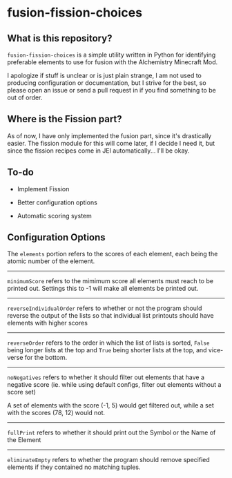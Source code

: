 # fusion-fission-choices

## What is this repository?

`fusion-fission-choices` is a simple utility written in Python for identifying preferable elements to use for fusion with the Alchemistry Minecraft Mod.

I apologize if stuff is unclear or is just plain strange, I am not used to producing configuration or documentation, but I strive for the best, so please open an issue or send a pull request in if you find something to be out of order.

## Where is the Fission part?

As of now, I have only implemented the fusion part, since it's drastically easier. The fission module for this will come later, if I decide I need it, but since the fission recipes come in JEI automatically... I'll be okay.

## To-do

* Implement Fission

* Better configuration options

* Automatic scoring system

## Configuration Options

The `elements` portion refers to the scores of each element, each being the atomic number of the element.

---

`minimumScore` refers to the mimimum score all elements must reach to be printed out. Settings this to -1 will make all elements be printed out.

---

`reverseIndividualOrder` refers to whether or not the program should reverse the output of the lists so that individual list printouts should have elements with higher scores 

---

`reverseOrder` refers to the order in which the list of lists is sorted, `False` being longer lists at the top and `True` being shorter lists at the top, and vice-verse for the bottom.

---


`noNegatives` refers to whether it should filter out elements that have a negative score (ie. while using default configs, filter out elements without a score set)

A set of elements with the score (-1, 5) would get filtered out, while a set with the scores (78, 12) would not.

---

`fullPrint` refers to whether it should print out the Symbol or the Name of the Element

---

`eliminateEmpty` refers to whether the program should remove specified elements if they contained no matching tuples.